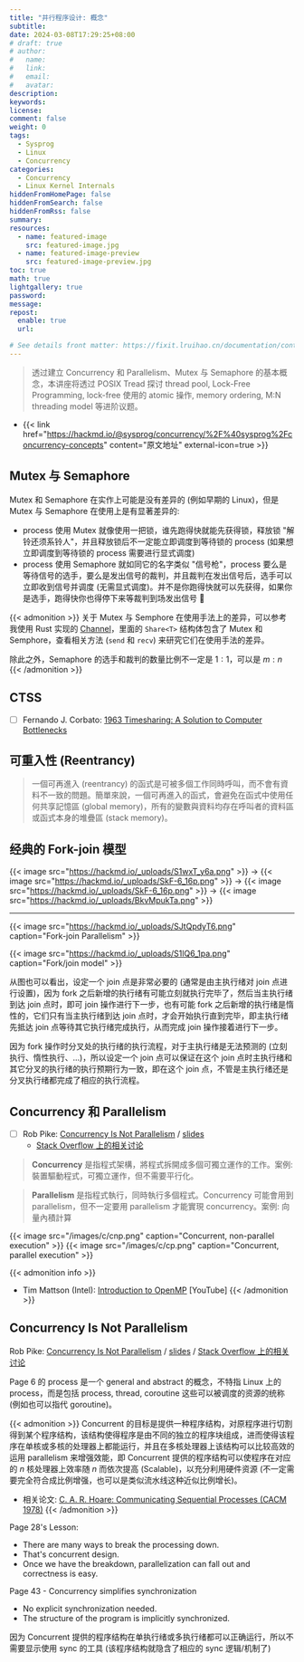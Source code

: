 ```yaml
---
title: "并行程序设计: 概念"
subtitle:
date: 2024-03-08T17:29:25+08:00
# draft: true
# author:
#   name:
#   link:
#   email:
#   avatar:
description:
keywords:
license:
comment: false
weight: 0
tags:
  - Sysprog
  - Linux
  - Concurrency
categories:
  - Concurrency
  - Linux Kernel Internals
hiddenFromHomePage: false
hiddenFromSearch: false
hiddenFromRss: false
summary:
resources:
  - name: featured-image
    src: featured-image.jpg
  - name: featured-image-preview
    src: featured-image-preview.jpg
toc: true
math: true
lightgallery: true
password:
message:
repost:
  enable: true
  url:

# See details front matter: https://fixit.lruihao.cn/documentation/content-management/introduction/#front-matter
---
```


> 透过建立 Concurrency 和 Parallelism、Mutex 与 Semaphore 的基本概念，本讲座将透过 POSIX Tread 探讨 thread pool, Lock-Free Programming, lock-free 使用的 atomic 操作, memory ordering, M:N threading model 等进阶议题。

<!--more-->

- {{< link href="https://hackmd.io/@sysprog/concurrency/%2F%40sysprog%2Fconcurrency-concepts" content="原文地址" external-icon=true >}}

## Mutex 与 Semaphore

Mutex 和 Semaphore 在实作上可能是没有差异的 (例如早期的 Linux)，但是 Mutex 与 Semaphore 在使用上是有显著差异的:

- process 使用 Mutex 就像使用一把锁，谁先跑得快就能先获得锁，释放锁 "解铃还须系铃人"，并且释放锁后不一定能立即调度到等待锁的 process (如果想立即调度到等待锁的 process 需要进行显式调度)
- process 使用 Semaphore 就如同它的名字类似 "信号枪"，process 要么是等待信号的选手，要么是发出信号的裁判，并且裁判在发出信号后，选手可以立即收到信号并调度 (无需显式调度)。并不是你跑得快就可以先获得，如果你是选手，跑得快你也得停下来等裁判到场发出信号 :rofl:

{{< admonition >}}
关于 Mutex 与 Semphore 在使用手法上的差异，可以参考我使用 Rust 实现的 [Channel](https://github.com/ccrysisa/rusty/tree/main/mpsc)，里面的 `Share<T>` 结构体包含了 Mutex 和 Semphore，查看相关方法 (`send` 和 `recv`) 来研究它们在使用手法的差异。

除此之外，Semaphore 的选手和裁判的数量比例不一定是 $1:1$，可以是 $m:n$
{{< /admonition >}}

## CTSS

- [ ] Fernando J. Corbato: [1963 Timesharing: A Solution to Computer Bottlenecks](https://www.youtube.com/watch?v=Q07PhW5sCEk)

## 可重入性 (Reentrancy)

> 一個可再進入 (reentrancy) 的函式是可被多個工作同時呼叫，而不會有資料不一致的問題。簡單來說，一個可再進入的函式，會避免在函式中使用任何共享記憶區 (global memory)，所有的變數與資料均存在呼叫者的資料區或函式本身的堆疊區 (stack memory)。

## 经典的 Fork-join 模型

{{< image src="https://hackmd.io/_uploads/S1wxT_y6a.png" >}}
$\rightarrow$
{{< image src="https://hackmd.io/_uploads/SkF-6_16p.png" >}}
$\rightarrow$
{{< image src="https://hackmd.io/_uploads/SkF-6_16p.png" >}}
$\rightarrow$
{{< image src="https://hackmd.io/_uploads/BkvMpukTa.png" >}}

---

{{< image src="https://hackmd.io/_uploads/SJtQpdyT6.png" caption="Fork-join Parallelism" >}}

{{< image src="https://hackmd.io/_uploads/S1lQ6_1pa.png" caption="Fork/join model" >}}

从图也可以看出，设定一个 join 点是非常必要的 (通常是由主执行绪对 join 点进行设置)，因为 fork 之后新增的执行绪有可能立刻就执行完毕了，然后当主执行绪到达 join 点时，即可 join 操作进行下一步，也有可能 fork 之后新增的执行绪是惰性的，它们只有当主执行绪到达 join 点时，才会开始执行直到完毕，即主执行绪先抵达 join 点等待其它执行绪完成执行，从而完成 join 操作接着进行下一步。

因为 fork 操作时分叉处的执行绪的执行流程，对于主执行绪是无法预测的 (立刻执行、惰性执行、...)，所以设定一个 join 点可以保证在这个 join 点时主执行绪和其它分叉的执行绪的执行预期行为一致，即在这个 join 点，不管是主执行绪还是分叉执行绪都完成了相应的执行流程。

## Concurrency 和 Parallelism

- [ ] Rob Pike: [Concurrency Is Not Parallelism](https://www.youtube.com/watch?v=qmg1CF3gZQ0) / [slides](https://go.dev/talks/2012/waza.slide#1)
  - [Stack Overflow 上的相关讨论](https://stackoverflow.com/questions/11700953/concurrency-is-not-parallelism)

> **Concurrency** 是指程式架構，將程式拆開成多個可獨立運作的工作。案例: 裝置驅動程式，可獨立運作，但不需要平行化。

> **Parallelism** 是指程式執行，同時執行多個程式。Concurrency 可能會用到 parallelism，但不一定要用 parallelism 才能實現 concurrency。案例: 向量內積計算

{{< image src="/images/c/cnp.png" caption="Concurrent, non-parallel execution" >}}
{{< image src="/images/c/cp.png" caption="Concurrent, parallel execution" >}}

{{< admonition info >}}
- Tim Mattson (Intel): [Introduction to OpenMP](https://www.youtube.com/playlist?list=PLLX-Q6B8xqZ8n8bwjGdzBJ25X2utwnoEG) [YouTube]
{{< /admonition >}}

## Concurrency Is Not Parallelism

Rob Pike: [Concurrency Is Not Parallelism](https://www.youtube.com/watch?v=qmg1CF3gZQ0) 
/ 
[slides](https://go.dev/talks/2012/waza.slide#1)
/ 
[Stack Overflow 上的相关讨论](https://stackoverflow.com/questions/11700953/concurrency-is-not-parallelism)

Page 6 的 process 是一个 general and abstract 的概念，不特指 Linux 上的 process，而是包括 process, thread, coroutine 这些可以被调度的资源的统称 (例如也可以指代 goroutine)。

{{< admonition >}}
Concurrent 的目标是提供一种程序结构，对原程序进行切割得到某个程序结构，该结构使得程序是由不同的独立的程序块组成，进而使得该程序在单核或多核的处理器上都能运行，并且在多核处理器上该结构可以比较高效的运用 parallelism 来增强效能，即 Concurrent 提供的程序结构可以使程序在对应的 $n$ 核处理器上效率随 $n$ 而依次提高 (Scalable)，以充分利用硬件资源 (不一定需要完全符合成比例增强，也可以是类似流水线这种近似比例增长)。

- 相关论文: [C. A. R. Hoare: Communicating Sequential Processes (CACM 1978)](https://www.cs.cmu.edu/~crary/819-f09/Hoare78.pdf)
{{< /admonition >}}

Page 28's Lesson:
- There are many ways to break the processing down.
- That's concurrent design.
- Once we have the breakdown, parallelization can fall out and correctness is easy.

Page 43 - Concurrency simplifies synchronization
- No explicit synchronization needed.
- The structure of the program is implicitly synchronized.

因为 Concurrent 提供的程序结构在单执行绪或多执行绪都可以正确运行，所以不需要显示使用 sync 的工具 (该程序结构就隐含了相应的 sync 逻辑/机制了)

